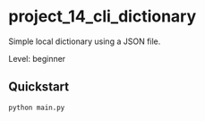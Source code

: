 # project_14_cli_dictionary

Simple local dictionary using a JSON file.

Level: beginner

## Quickstart

```bash
python main.py
```
